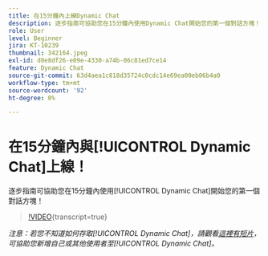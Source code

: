 ```yaml
---
title: 在15分鐘內上線Dynamic Chat
description: 逐步指南可協助您在15分鐘內使用Dynamic Chat開始您的第一個對話方塊！
role: User
level: Beginner
jira: KT-10239
thumbnail: 342164.jpeg
exl-id: d0e8df26-e09e-4330-a74b-06c81ed7ce14
feature: Dynamic Chat
source-git-commit: 63d4aea1c818d35724c0cdc14e69ea00eb06b4a0
workflow-type: tm+mt
source-wordcount: '92'
ht-degree: 0%

---
```


# 在15分鐘內與[!UICONTROL Dynamic Chat]上線！

逐步指南可協助您在15分鐘內使用[!UICONTROL Dynamic Chat]開始您的第一個對話方塊！

>[!VIDEO](https://video.tv.adobe.com/v/342164/?quality=12&learn=on){transcript=true}

*注意：若您不知道如何存取[!UICONTROL Dynamic Chat]，請觀看[這裡有短片](https://experienceleague.adobe.com/docs/marketo-learn/tutorials/dynamic-chat/user-management.html?lang=zh-Hant)，可協助您新增自己或其他使用者至[!UICONTROL Dynamic Chat]。*
